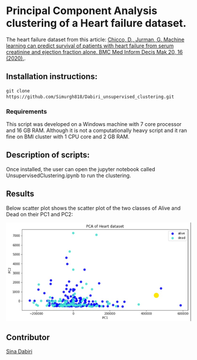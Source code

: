 # Principal Component Analysis clustering of a Heart failure dataset.


The heart failure dataset from this article:
[Chicco, D., Jurman, G. Machine learning can predict survival of patients with heart failure from serum creatinine and ejection fraction alone. BMC Med Inform Decis Mak 20, 16 (2020).](https://doi.org/10.1186/s12911-020-1023-5).

 
## Installation instructions:
```install
git clone https://github.com/Simurgh818/Dabiri_unsupervised_clustering.git
```

### Requirements
This script was developed on a Windows machine with 7 core processor and 16 GB RAM. Although it is not a computationally heavy script and it ran fine on BMI cluster with 1 CPU core and 2 GB RAM.

## Description of scripts:
Once installed, the user can open the jupyter notebook called UnsupervisedClustering.ipynb to run the clustering. 
 

## Results

Below scatter plot shows the scatter plot of the two classes of Alive and Dead on their PC1 and PC2:

![Results](PCA_of_Heart_dataset.jpg)

## Contributor
[Sina Dabiri](https://github.com/Simurgh818)
